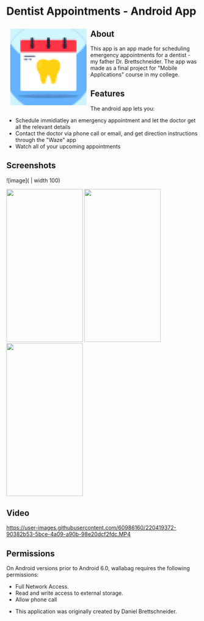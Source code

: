 # Dentist Appointments - Android App

<img src="/app/src/main/ic_launcher-playstore.png" align="left"
width="200" hspace="10" vspace="10">

## About

This app is an app made for scheduling emergency appointments for a dentist - my father Dr. Brettschneider.
The app was made as a final project for "Mobile Applications" course in my college.

## Features

The android app lets you:
- Schedule immidiatley an emergency appointment and let the doctor get all the relevant details
- Contact the doctor via phone call or email, and get direction instructions through the "Waze" app
- Watch all of your upcoming appointments

## Screenshots

![image]( | width 100)

<img src="https://user-images.githubusercontent.com/60986160/220414904-9ec3cf09-097a-42ee-8350-63be76d51fab.png" width="200" height="400"> <img src="https://user-images.githubusercontent.com/60986160/220415940-4eda012f-c3de-4fe2-a3dd-c71cbfd5a6d6.png" width="200" height="400"> <img src="https://user-images.githubusercontent.com/60986160/220416241-41462633-908f-4777-b59e-546e56d02449.png" width="200" height="400">

## Video



https://user-images.githubusercontent.com/60986160/220419372-90382b53-5bce-4a09-a90b-98e20dcf2fdc.MP4



## Permissions

On Android versions prior to Android 6.0, wallabag requires the following permissions:
- Full Network Access.
- Read and write access to external storage.
- Allow phone call


* This application was originally created by Daniel Brettschneider.
